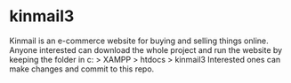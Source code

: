 # kinmail3
Kinmail is an e-commerce website for buying and selling things online.
Anyone interested can download the whole project and run the website by keeping the folder in  c: > XAMPP > htdocs > kinmail3
Interested ones can make changes and commit to this repo.
